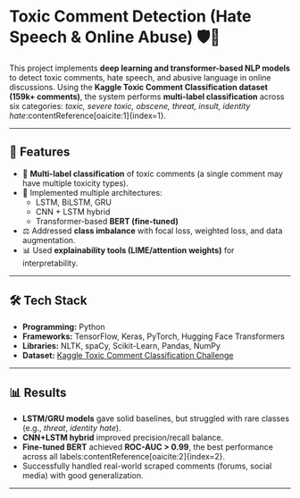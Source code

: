 # Toxic Comment Detection (Hate Speech & Online Abuse) 🛡️💬

This project implements **deep learning and transformer-based NLP models** to detect toxic comments, hate speech, and abusive language in online discussions. Using the **Kaggle Toxic Comment Classification dataset (159k+ comments)**, the system performs **multi-label classification** across six categories: *toxic, severe toxic, obscene, threat, insult, identity hate*:contentReference[oaicite:1]{index=1}.

---

## 🚀 Features
- 📑 **Multi-label classification** of toxic comments (a single comment may have multiple toxicity types).  
- 🧠 Implemented multiple architectures:  
  - LSTM, BiLSTM, GRU  
  - CNN + LSTM hybrid  
  - Transformer-based **BERT (fine-tuned)**  
- ⚖️ Addressed **class imbalance** with focal loss, weighted loss, and data augmentation.  
- 📊 Used **explainability tools (LIME/attention weights)** for interpretability.  

---

## 🛠️ Tech Stack
- **Programming:** Python  
- **Frameworks:** TensorFlow, Keras, PyTorch, Hugging Face Transformers  
- **Libraries:** NLTK, spaCy, Scikit-Learn, Pandas, NumPy  
- **Dataset:** [Kaggle Toxic Comment Classification Challenge](https://www.kaggle.com/c/jigsaw-toxic-comment-classification-challenge)  

---

## 📊 Results
- **LSTM/GRU models** gave solid baselines, but struggled with rare classes (e.g., *threat*, *identity hate*).  
- **CNN+LSTM hybrid** improved precision/recall balance.  
- **Fine-tuned BERT** achieved **ROC-AUC > 0.99**, the best performance across all labels:contentReference[oaicite:2]{index=2}.  
- Successfully handled real-world scraped comments (forums, social media) with good generalization.  

---
